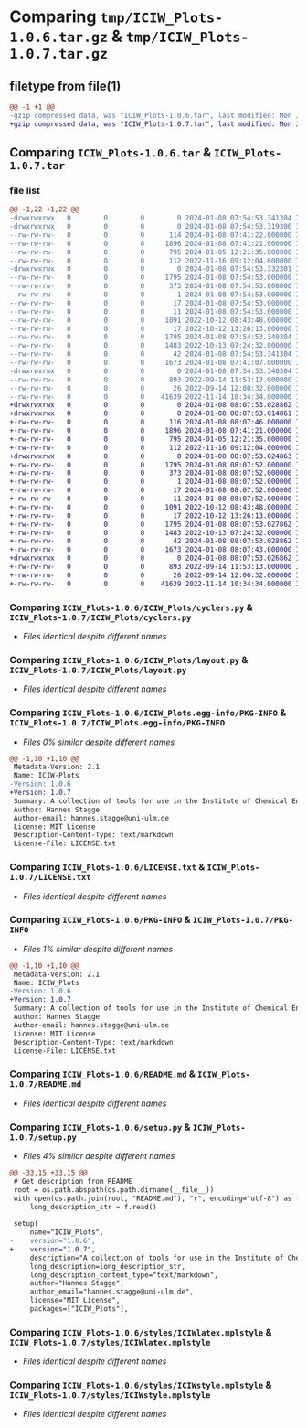 # Comparing `tmp/ICIW_Plots-1.0.6.tar.gz` & `tmp/ICIW_Plots-1.0.7.tar.gz`

## filetype from file(1)

```diff
@@ -1 +1 @@
-gzip compressed data, was "ICIW_Plots-1.0.6.tar", last modified: Mon Jan  8 07:54:53 2024, max compression
+gzip compressed data, was "ICIW_Plots-1.0.7.tar", last modified: Mon Jan  8 08:07:53 2024, max compression
```

## Comparing `ICIW_Plots-1.0.6.tar` & `ICIW_Plots-1.0.7.tar`

### file list

```diff
@@ -1,22 +1,22 @@
-drwxrwxrwx   0        0        0        0 2024-01-08 07:54:53.341304 ICIW_Plots-1.0.6/
-drwxrwxrwx   0        0        0        0 2024-01-08 07:54:53.319300 ICIW_Plots-1.0.6/ICIW_Plots/
--rw-rw-rw-   0        0        0      114 2024-01-08 07:41:22.000000 ICIW_Plots-1.0.6/ICIW_Plots/__init__.py
--rw-rw-rw-   0        0        0     1896 2024-01-08 07:41:21.000000 ICIW_Plots-1.0.6/ICIW_Plots/cyclers.py
--rw-rw-rw-   0        0        0      795 2024-01-05 12:21:35.000000 ICIW_Plots-1.0.6/ICIW_Plots/layout.py
--rw-rw-rw-   0        0        0      112 2022-11-16 09:12:04.000000 ICIW_Plots-1.0.6/ICIW_Plots/util.py
-drwxrwxrwx   0        0        0        0 2024-01-08 07:54:53.332301 ICIW_Plots-1.0.6/ICIW_Plots.egg-info/
--rw-rw-rw-   0        0        0     1795 2024-01-08 07:54:53.000000 ICIW_Plots-1.0.6/ICIW_Plots.egg-info/PKG-INFO
--rw-rw-rw-   0        0        0      373 2024-01-08 07:54:53.000000 ICIW_Plots-1.0.6/ICIW_Plots.egg-info/SOURCES.txt
--rw-rw-rw-   0        0        0        1 2024-01-08 07:54:53.000000 ICIW_Plots-1.0.6/ICIW_Plots.egg-info/dependency_links.txt
--rw-rw-rw-   0        0        0       17 2024-01-08 07:54:53.000000 ICIW_Plots-1.0.6/ICIW_Plots.egg-info/requires.txt
--rw-rw-rw-   0        0        0       11 2024-01-08 07:54:53.000000 ICIW_Plots-1.0.6/ICIW_Plots.egg-info/top_level.txt
--rw-rw-rw-   0        0        0     1091 2022-10-12 08:43:48.000000 ICIW_Plots-1.0.6/LICENSE.txt
--rw-rw-rw-   0        0        0       17 2022-10-12 13:26:13.000000 ICIW_Plots-1.0.6/MANIFEST.in
--rw-rw-rw-   0        0        0     1795 2024-01-08 07:54:53.340304 ICIW_Plots-1.0.6/PKG-INFO
--rw-rw-rw-   0        0        0     1483 2022-10-13 07:24:32.000000 ICIW_Plots-1.0.6/README.md
--rw-rw-rw-   0        0        0       42 2024-01-08 07:54:53.341304 ICIW_Plots-1.0.6/setup.cfg
--rw-rw-rw-   0        0        0     1673 2024-01-08 07:41:07.000000 ICIW_Plots-1.0.6/setup.py
-drwxrwxrwx   0        0        0        0 2024-01-08 07:54:53.340304 ICIW_Plots-1.0.6/styles/
--rw-rw-rw-   0        0        0      893 2022-09-14 11:53:13.000000 ICIW_Plots-1.0.6/styles/ICIWlatex.mplstyle
--rw-rw-rw-   0        0        0       26 2022-09-14 12:00:32.000000 ICIW_Plots-1.0.6/styles/ICIWnobg.mplstyle
--rw-rw-rw-   0        0        0    41639 2022-11-14 10:34:34.000000 ICIW_Plots-1.0.6/styles/ICIWstyle.mplstyle
+drwxrwxrwx   0        0        0        0 2024-01-08 08:07:53.028862 ICIW_Plots-1.0.7/
+drwxrwxrwx   0        0        0        0 2024-01-08 08:07:53.014861 ICIW_Plots-1.0.7/ICIW_Plots/
+-rw-rw-rw-   0        0        0      116 2024-01-08 08:07:46.000000 ICIW_Plots-1.0.7/ICIW_Plots/__init__.py
+-rw-rw-rw-   0        0        0     1896 2024-01-08 07:41:21.000000 ICIW_Plots-1.0.7/ICIW_Plots/cyclers.py
+-rw-rw-rw-   0        0        0      795 2024-01-05 12:21:35.000000 ICIW_Plots-1.0.7/ICIW_Plots/layout.py
+-rw-rw-rw-   0        0        0      112 2022-11-16 09:12:04.000000 ICIW_Plots-1.0.7/ICIW_Plots/util.py
+drwxrwxrwx   0        0        0        0 2024-01-08 08:07:53.024863 ICIW_Plots-1.0.7/ICIW_Plots.egg-info/
+-rw-rw-rw-   0        0        0     1795 2024-01-08 08:07:52.000000 ICIW_Plots-1.0.7/ICIW_Plots.egg-info/PKG-INFO
+-rw-rw-rw-   0        0        0      373 2024-01-08 08:07:52.000000 ICIW_Plots-1.0.7/ICIW_Plots.egg-info/SOURCES.txt
+-rw-rw-rw-   0        0        0        1 2024-01-08 08:07:52.000000 ICIW_Plots-1.0.7/ICIW_Plots.egg-info/dependency_links.txt
+-rw-rw-rw-   0        0        0       17 2024-01-08 08:07:52.000000 ICIW_Plots-1.0.7/ICIW_Plots.egg-info/requires.txt
+-rw-rw-rw-   0        0        0       11 2024-01-08 08:07:52.000000 ICIW_Plots-1.0.7/ICIW_Plots.egg-info/top_level.txt
+-rw-rw-rw-   0        0        0     1091 2022-10-12 08:43:48.000000 ICIW_Plots-1.0.7/LICENSE.txt
+-rw-rw-rw-   0        0        0       17 2022-10-12 13:26:13.000000 ICIW_Plots-1.0.7/MANIFEST.in
+-rw-rw-rw-   0        0        0     1795 2024-01-08 08:07:53.027862 ICIW_Plots-1.0.7/PKG-INFO
+-rw-rw-rw-   0        0        0     1483 2022-10-13 07:24:32.000000 ICIW_Plots-1.0.7/README.md
+-rw-rw-rw-   0        0        0       42 2024-01-08 08:07:53.028862 ICIW_Plots-1.0.7/setup.cfg
+-rw-rw-rw-   0        0        0     1673 2024-01-08 08:07:43.000000 ICIW_Plots-1.0.7/setup.py
+drwxrwxrwx   0        0        0        0 2024-01-08 08:07:53.026862 ICIW_Plots-1.0.7/styles/
+-rw-rw-rw-   0        0        0      893 2022-09-14 11:53:13.000000 ICIW_Plots-1.0.7/styles/ICIWlatex.mplstyle
+-rw-rw-rw-   0        0        0       26 2022-09-14 12:00:32.000000 ICIW_Plots-1.0.7/styles/ICIWnobg.mplstyle
+-rw-rw-rw-   0        0        0    41639 2022-11-14 10:34:34.000000 ICIW_Plots-1.0.7/styles/ICIWstyle.mplstyle
```

### Comparing `ICIW_Plots-1.0.6/ICIW_Plots/cyclers.py` & `ICIW_Plots-1.0.7/ICIW_Plots/cyclers.py`

 * *Files identical despite different names*

### Comparing `ICIW_Plots-1.0.6/ICIW_Plots/layout.py` & `ICIW_Plots-1.0.7/ICIW_Plots/layout.py`

 * *Files identical despite different names*

### Comparing `ICIW_Plots-1.0.6/ICIW_Plots.egg-info/PKG-INFO` & `ICIW_Plots-1.0.7/ICIW_Plots.egg-info/PKG-INFO`

 * *Files 0% similar despite different names*

```diff
@@ -1,10 +1,10 @@
 Metadata-Version: 2.1
 Name: ICIW-Plots
-Version: 1.0.6
+Version: 1.0.7
 Summary: A collection of tools for use in the Institute of Chemical Engineering at Ulm University.
 Author: Hannes Stagge
 Author-email: hannes.stagge@uni-ulm.de
 License: MIT License
 Description-Content-Type: text/markdown
 License-File: LICENSE.txt
```

### Comparing `ICIW_Plots-1.0.6/LICENSE.txt` & `ICIW_Plots-1.0.7/LICENSE.txt`

 * *Files identical despite different names*

### Comparing `ICIW_Plots-1.0.6/PKG-INFO` & `ICIW_Plots-1.0.7/PKG-INFO`

 * *Files 1% similar despite different names*

```diff
@@ -1,10 +1,10 @@
 Metadata-Version: 2.1
 Name: ICIW_Plots
-Version: 1.0.6
+Version: 1.0.7
 Summary: A collection of tools for use in the Institute of Chemical Engineering at Ulm University.
 Author: Hannes Stagge
 Author-email: hannes.stagge@uni-ulm.de
 License: MIT License
 Description-Content-Type: text/markdown
 License-File: LICENSE.txt
```

### Comparing `ICIW_Plots-1.0.6/README.md` & `ICIW_Plots-1.0.7/README.md`

 * *Files identical despite different names*

### Comparing `ICIW_Plots-1.0.6/setup.py` & `ICIW_Plots-1.0.7/setup.py`

 * *Files 4% similar despite different names*

```diff
@@ -33,15 +33,15 @@
 # Get description from README
 root = os.path.abspath(os.path.dirname(__file__))
 with open(os.path.join(root, "README.md"), "r", encoding="utf-8") as f:
     long_description_str = f.read()
 
 setup(
     name="ICIW_Plots",
-    version="1.0.6",
+    version="1.0.7",
     description="A collection of tools for use in the Institute of Chemical Engineering at Ulm University.",
     long_description=long_description_str,
     long_description_content_type="text/markdown",
     author="Hannes Stagge",
     author_email="hannes.stagge@uni-ulm.de",
     license="MIT License",
     packages=["ICIW_Plots"],
```

### Comparing `ICIW_Plots-1.0.6/styles/ICIWlatex.mplstyle` & `ICIW_Plots-1.0.7/styles/ICIWlatex.mplstyle`

 * *Files identical despite different names*

### Comparing `ICIW_Plots-1.0.6/styles/ICIWstyle.mplstyle` & `ICIW_Plots-1.0.7/styles/ICIWstyle.mplstyle`

 * *Files identical despite different names*

